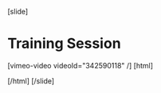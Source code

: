 [slide]
# Training Session

[vimeo-video videoId="342590118" /]
[html]
    <style>  
    .someCustomTrackSection{
     text-decoration: underline;
     color: #ffa000;
    }
  </style>
  <script>
    window.onhashchange = function() { 
      let previouslySelectedElement = document.querySelector(".someCustomTrackSection");
      if (previouslySelectedElement) {
         previouslySelectedElement.className = "content-link";
      }
      let urlId = window.location.hash;
      console.log(urlId);
      let currElement = document.querySelector(`.lesson-navigation-section a.content-link[href="${urlId}"]`);
      console.log(currElement);
      currElement.className = "";
      currElement.className = "content-link someCustomTrackSection";
    }
  </script>
[/html]
[/slide]
